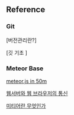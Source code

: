 ## Reference

### Git

[버전관리란?]

[깃 기초 ]



### Meteor Base

[meteor.js in 50m](https://youtu.be/vSFH1T3SnBY)

[웹서버와 웹 브라우저의 통신](https://www.youtube.com/watch?v=gde0uNwMSa4)

[미티어란 무엇인가](https://rkjun.wordpress.com/2012/06/04/meteor-js-preview-0-3-6-intro/)
